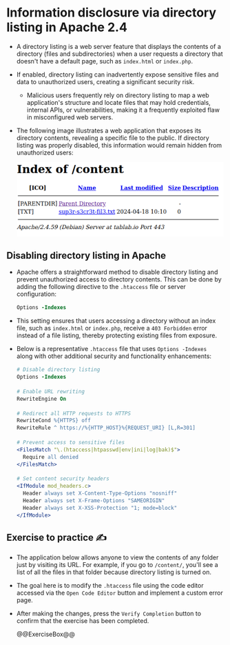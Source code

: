 # Information disclosure via directory listing in Apache 2.4

* A directory listing is a web server feature that displays the contents of a directory (files and subdirectories) when a user requests a directory that doesn't have a default page, such as `index.html` or `index.php`.
* If enabled, directory listing can inadvertently expose sensitive files and data to unauthorized users, creating a significant security risk.
  * Malicious users frequently rely on directory listing to map a web application's structure and locate files that may hold credentials, internal APIs, or vulnerabilities, making it a frequently exploited flaw in misconfigured web servers.
* The following image illustrates a web application that exposes its directory contents, revealing a specific file to the public. If directory listing was properly disabled, this information would remain hidden from unauthorized users:

  ![Directory listing example][1]

## Disabling directory listing in Apache

* Apache offers a straightforward method to disable directory listing and prevent unauthorized access to directory contents. This can be done by adding the following directive to the `.htaccess` file or server configuration:

  ```apache
  Options -Indexes
  ```

* This setting ensures that users accessing a directory without an index file, such as `index.html` or `index.php`, receive a `403 Forbidden` error instead of a file listing, thereby protecting existing files from exposure.
* Below is a representative `.htaccess` file that uses `Options -Indexes` along with other additional security and functionality enhancements:

  ```apache
  # Disable directory listing
  Options -Indexes

  # Enable URL rewriting
  RewriteEngine On

  # Redirect all HTTP requests to HTTPS
  RewriteCond %{HTTPS} off
  RewriteRule ^ https://%{HTTP_HOST}%{REQUEST_URI} [L,R=301]

  # Prevent access to sensitive files
  <FilesMatch "\.(htaccess|htpasswd|env|ini|log|bak)$">
    Require all denied
  </FilesMatch>

  # Set content security headers
  <IfModule mod_headers.c>
    Header always set X-Content-Type-Options "nosniff"
    Header always set X-Frame-Options "SAMEORIGIN"
    Header always set X-XSS-Protection "1; mode=block"
  </IfModule>
  ```

[1]: /static/images/directory-listing-example.png

## Exercise to practice :writing_hand:

* The application below allows anyone to view the contents of any folder just by visiting its URL. For example, if you go to `/content/`, you'll see a list of all the files in that folder because directory listing is turned on.
* The goal here is to modify the `.htaccess` file using the code editor accessed via the `Open Code Editor` button and implement a custom error page.
* After making the changes, press the `Verify Completion` button to confirm that the exercise has been completed.

  @@ExerciseBox@@
